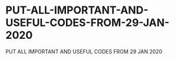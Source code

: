 # PUT-ALL-IMPORTANT-AND-USEFUL-CODES-FROM-29-JAN-2020
PUT ALL IMPORTANT AND USEFUL CODES FROM 29 JAN 2020
